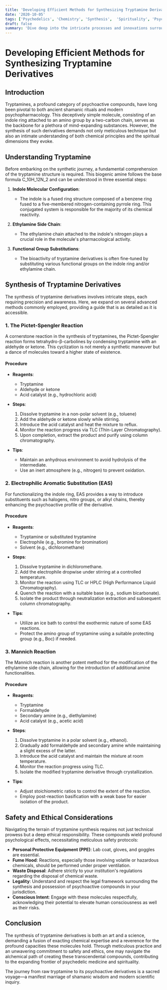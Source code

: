 ```yaml
---
title: 'Developing Efficient Methods for Synthesizing Tryptamine Derivatives'
date: '2020-10-05'
tags: ['Psychedelics', 'Chemistry', 'Synthesis',  'Spirituality', 'Psychopharmacology', 'Modern Science', 'Alchemy']
draft: false
summary: 'Dive deep into the intricate processes and innovations surrounding the synthesis of tryptamine derivatives—key compounds in the realm of psychedelics, interweaving shamanic wisdom with advanced chemical engineering techniques.'
---
```


# Developing Efficient Methods for Synthesizing Tryptamine Derivatives

## Introduction

Tryptamines, a profound category of psychoactive compounds, have long been pivotal to both ancient shamanic rituals and modern psychopharmacology. This deceptively simple molecule, consisting of an indole ring attached to an amino group by a two-carbon chain, serves as the backbone for a plethora of mind-expanding substances. However, the synthesis of such derivatives demands not only meticulous technique but also an intimate understanding of both chemical principles and the spiritual dimensions they evoke.

## Understanding Tryptamine

Before embarking on the synthetic journey, a fundamental comprehension of the tryptamine structure is required. This biogenic amine follows the base formula C_10H_12N_2 and can be understood in three essential steps:

1. **Indole Molecular Configuration**:
    - The indole is a fused ring structure composed of a benzene ring fused to a five-membered nitrogen-containing pyrrole ring. This conjugated system is responsible for the majority of its chemical reactivity.

2. **Ethylamine Side Chain**:
    - The ethylamine chain attached to the indole's nitrogen plays a crucial role in the molecule's pharmacological activity.

3. **Functional Group Substitutions**:
    - The bioactivity of tryptamine derivatives is often fine-tuned by substituting various functional groups on the indole ring and/or ethylamine chain.

## Synthesis of Tryptamine Derivatives

The synthesis of tryptamine derivatives involves intricate steps, each requiring precision and awareness. Here, we expand on several advanced methods commonly employed, providing a guide that is as detailed as it is accessible.

### 1. The Pictet-Spengler Reaction

A cornerstone reaction in the synthesis of tryptamines, the Pictet-Spengler reaction forms tetrahydro-β-carbolines by condensing tryptamine with an aldehyde or ketone. This cyclization is not merely a synthetic maneuver but a dance of molecules toward a higher state of existence.

#### Procedure

- **Reagents**:
    - Tryptamine
    - Aldehyde or ketone
    - Acid catalyst (e.g., hydrochloric acid)

- **Steps**:
    1. Dissolve tryptamine in a non-polar solvent (e.g., toluene)
    2. Add the aldehyde or ketone slowly while stirring.
    3. Introduce the acid catalyst and heat the mixture to reflux.
    4. Monitor the reaction progress via TLC (Thin-Layer Chromatography).
    5. Upon completion, extract the product and purify using column chromatography.

- **Tips**:
    - Maintain an anhydrous environment to avoid hydrolysis of the intermediate.
    - Use an inert atmosphere (e.g., nitrogen) to prevent oxidation.

### 2. Electrophilic Aromatic Substitution (EAS)

For functionalizing the indole ring, EAS provides a way to introduce substituents such as halogens, nitro groups, or alkyl chains, thereby enhancing the psychoactive profile of the derivative.

#### Procedure

- **Reagents**:
    - Tryptamine or substituted tryptamine
    - Electrophile (e.g., bromine for bromination)
    - Solvent (e.g., dichloromethane)

- **Steps**:
    1. Dissolve tryptamine in dichloromethane.
    2. Add the electrophile dropwise under stirring at a controlled temperature.
    3. Monitor the reaction using TLC or HPLC (High Performance Liquid Chromatography).
    4. Quench the reaction with a suitable base (e.g., sodium bicarbonate).
    5. Isolate the product through neutralization extraction and subsequent column chromatography.

- **Tips**:
    - Utilize an ice bath to control the exothermic nature of some EAS reactions.
    - Protect the amino group of tryptamine using a suitable protecting group (e.g., Boc) if needed.

### 3. Mannich Reaction

The Mannich reaction is another potent method for the modification of the ethylamine side chain, allowing for the introduction of additional amine functionalities.

#### Procedure

- **Reagents**:
    - Tryptamine
    - Formaldehyde
    - Secondary amine (e.g., diethylamine)
    - Acid catalyst (e.g., acetic acid)

- **Steps**:
    1. Dissolve tryptamine in a polar solvent (e.g., ethanol).
    2. Gradually add formaldehyde and secondary amine while maintaining a slight excess of the latter.
    3. Introduce the acid catalyst and maintain the mixture at room temperature.
    4. Monitor the reaction progress using TLC.
    5. Isolate the modified tryptamine derivative through crystallization.

- **Tips**:
    - Adjust stoichiometric ratios to control the extent of the reaction.
    - Employ post-reaction basification with a weak base for easier isolation of the product.

## Safety and Ethical Considerations

Navigating the terrain of tryptamine synthesis requires not just technical prowess but a deep ethical responsibility. These compounds wield profound psychological effects, necessitating meticulous safety protocols:

- **Personal Protective Equipment (PPE)**: Lab coat, gloves, and goggles are essential.
- **Fume Hood**: Reactions, especially those involving volatile or hazardous chemicals, should be performed under proper ventilation.
- **Waste Disposal**: Adhere strictly to your institution's regulations regarding the disposal of chemical waste.
- **Legality**: Understand and respect the legal framework surrounding the synthesis and possession of psychoactive compounds in your jurisdiction.
- **Conscious Intent**: Engage with these molecules respectfully, acknowledging their potential to elevate human consciousness as well as their risks.

## Conclusion

The synthesis of tryptamine derivatives is both an art and a science, demanding a fusion of exacting chemical expertise and a reverence for the profound capacities these molecules hold. Through meticulous practice and an unwavering commitment to safety and ethics, one may navigate the alchemical path of creating these transcendental compounds, contributing to the expanding frontier of psychedelic medicine and spirituality.

The journey from raw tryptamine to its psychoactive derivatives is a sacred voyage—a manifest marriage of shamanic wisdom and modern scientific inquiry.